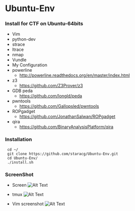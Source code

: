 # Ubuntu-Env
### Install for CTF on Ubuntu-64bits
 - Vim
 - python-dev
 - strace
 - ltrace
 - nmap
 - Vundle
 - My Configuration
 - powerline
    - http://powerline.readthedocs.org/en/master/index.html
 - z3
    - https://github.com/Z3Prover/z3
 - GDB peda
    - https://github.com/longld/peda
 - pwntools
    - https://github.com/Gallopsled/pwntools
 - ROPgadget
    - https://github.com/JonathanSalwan/ROPgadget
 - qira
    - https://github.com/BinaryAnalysisPlatform/qira
    
### Installation
```
 cd ~/
 git clone https://github.com/staracg/Ubuntu-Env.git
 cd Ubuntu-Env/
 ./install.sh
```
### ScreenShot
 - Screen
 ![Alt Text](http://i.imgur.com/veZ4o3e.png)
 
 - tmux
 ![Alt Text](http://i.imgur.com/xCpWPQh.png)

 - Vim screenshot
 ![Alt Text](http://imgur.com/DGNJnAA.png)
